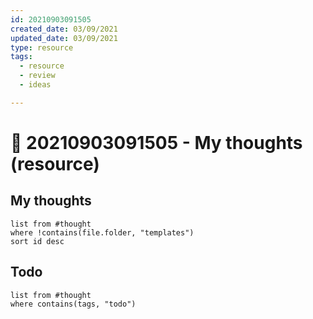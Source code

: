 ```yaml
---
id: 20210903091505
created_date: 03/09/2021
updated_date: 03/09/2021
type: resource
tags:
  - resource
  - review
  - ideas

---
```


#  🧠 20210903091505 - My thoughts (resource)
## My thoughts
```dataview
list from #thought  
where !contains(file.folder, "templates")
sort id desc
````
## Todo
```dataview
list from #thought 
where contains(tags, "todo")
```